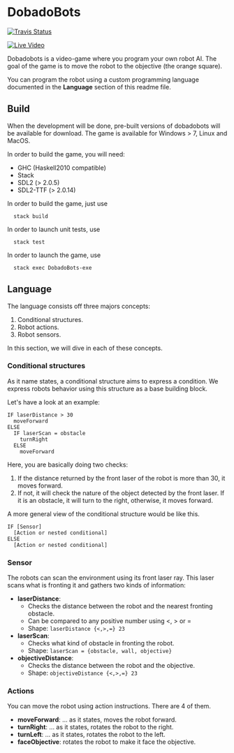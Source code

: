 
# DobadoBots

[![Travis Status](https://travis-ci.org/NinjaTrappeur/DobadoBots.svg?branch=master)](https://travis-ci.org/NinjaTrappeur/DobadoBots)

[![Live Video](http://img.youtube.com/vi/Lb8V3ujVHMc/0.jpg)](http://www.youtube.com/watch?v=Lb8V3ujVHMc "Live Video")

Dobadobots is a video-game where you program your own robot AI. The goal of the game is to move the robot to the objective (the orange square).

You can program the robot using a custom programming language documented in the **Language** section of this readme file.

## Build

When the development will be done, pre-built versions of dobadobots will be available for download. The game is available for Windows > 7, Linux and MacOS.

In order to build the game, you will need:

- GHC (Haskell2010 compatible)
- Stack
- SDL2 (> 2.0.5)
- SDL2-TTF (> 2.0.14)

In order to build the game, just use
```
  stack build
```

In order to launch unit tests, use
```
  stack test
```

In order to launch the game, use
```
  stack exec DobadoBots-exe
```

## Language

The language consists off three majors concepts:

1. Conditional structures.
2. Robot actions.
3. Robot sensors.

In this section, we will dive in each of these concepts.

### Conditional structures

As it name states, a conditional structure aims to express a condition. We express robots behavior using this structure as a base building block.

Let's have a look at an example:

```
IF laserDistance > 30
  moveForward
ELSE
  IF laserScan = obstacle
    turnRight
  ELSE
    moveForward
```

Here, you are basically doing two checks:

1. If the distance returned by the front laser of the robot is more than 30, it moves forward.
2. If not, it will check the nature of the object detected by the front laser. If it is an obstacle, it will turn to the right, otherwise, it moves forward.

A more general view of the conditional structure would be like this.

```
IF [Sensor]
  [Action or nested conditional]
ELSE
  [Action or nested conditional]
```

### Sensor

The robots can scan the environment using its front laser ray. This laser scans what is fronting it and gathers two kinds of information:

- **laserDistance**:
  - Checks the distance between the robot and the nearest fronting obstacle.
  - Can be compared to any positive number using <, > or =
  - Shape: ```
              laserDistance {<,>,=} 23
           ```
- **laserScan**:
  - Checks what kind of obstacle in fronting the robot. 
  - Shape: ```
              laserScan = {obstacle, wall, objective}
           ```
- **objectiveDistance**:
  - Checks the distance between the robot and the objective.
  - Shape: ```
              objectiveDistance {<,>,=} 23
           ```

### Actions 

You can move the robot using action instructions. There are 4 of them.

- **moveForward**: ... as it states, moves the robot forward.
- **turnRight**: ... as it states, rotates the robot to the right.
- **turnLeft**: ... as it states, rotates the robot to the left.
- **faceObjective**: rotates the robot to make it face the objective.
